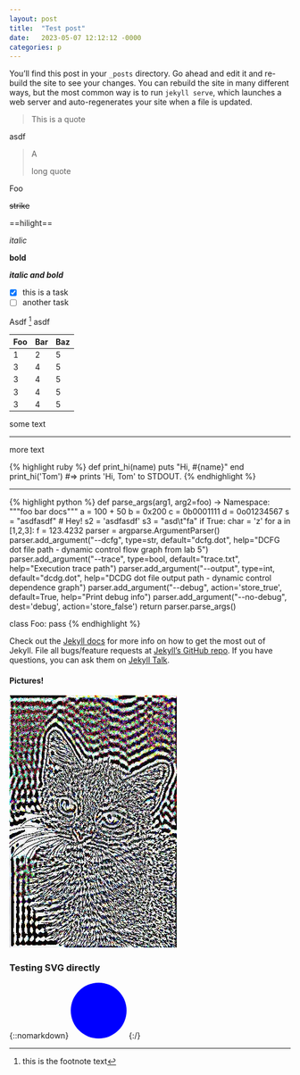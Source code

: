 ```yaml
---
layout: post
title:  "Test post"
date:   2023-05-07 12:12:12 -0000
categories: p
---
```


You’ll find this post in your `_posts` directory. Go ahead and edit it and re-build the site to see your changes. You can rebuild the site in many different ways, but the most common way is to run `jekyll serve`, which launches a web server and auto-regenerates your site when a file is updated.

> This is a quote

asdf

> A
>
> long quote

Foo

~~strike~~

==hilight==

*italic*

**bold**

***italic and bold***

- [x] this is a task
- [ ] another task

Asdf [^1] asdf

[^1]: this is the footnote text

| Foo | Bar | Baz  |
| --- | --- | --- |
| 1   | 2   | 5 |
| 3   | 4   | 5 |
| 3   | 4   | 5 |
| 3   | 4   | 5 |
| 3   | 4   | 5 |

some text

-------

more text

{% highlight ruby %}
def print_hi(name)
  puts "Hi, #{name}"
end
print_hi('Tom')
#=> prints 'Hi, Tom' to STDOUT.
{% endhighlight %}

---

{% highlight python %}
def parse_args(arg1, arg2=foo) -> Namespace:
    """foo bar docs"""
    a = 100 + 50
    b = 0x200
    c = 0b0001111
    d = 0o01234567
    s = "asdfasdf"
    # Hey!
    s2 = 'asdfasdf'
    s3 = "asd\t\"fa"
    if True:
      char = 'z'
    for a in [1,2,3]:
      f = 123.4232
    parser = argparse.ArgumentParser()
    parser.add_argument("--dcfg", type=str, default="dcfg.dot", help="DCFG dot file path - dynamic control flow graph from lab 5")
    parser.add_argument("--trace", type=bool, default="trace.txt", help="Execution trace path")
    parser.add_argument("--output", type=int, default="dcdg.dot", help="DCDG dot file output path - dynamic control dependence graph")
    parser.add_argument("--debug", action='store_true', default=True, help="Print debug info")
    parser.add_argument("--no-debug", dest='debug', action='store_false')
    return parser.parse_args()

class Foo:
  pass
{% endhighlight %}

Check out the [Jekyll docs][jekyll-docs] for more info on how to get the most out of Jekyll. File all bugs/feature requests at [Jekyll’s GitHub repo][jekyll-gh]. If you have questions, you can ask them on [Jekyll Talk][jekyll-talk].

[jekyll-docs]: https://jekyllrb.com/docs/home
[jekyll-gh]:   https://github.com/jekyll/jekyll
[jekyll-talk]: https://talk.jekyllrb.com/

#### Pictures!
![tooltip](/assets/cat-compressed.jpg)

### Testing SVG directly
{::nomarkdown}
<svg width="100" height=100>
    <circle cx="50" cy="50" r="50" fill="blue"/>
</svg>
{:/}
